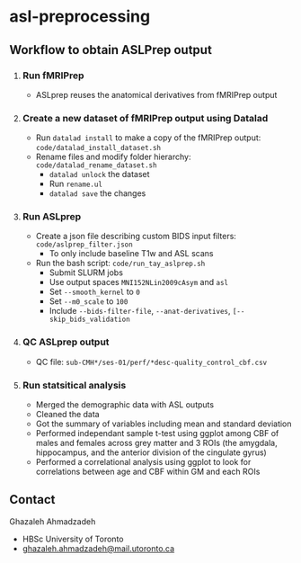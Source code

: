 # asl-preprocessing

## Workflow to obtain ASLPrep output
1. ### Run fMRIPrep
    - ASLprep reuses the anatomical derivatives from fMRIPrep output


2. ### Create a new dataset of fMRIPrep output using Datalad
    - Run `datalad install` to make a copy of the fMRIPrep output: `code/datalad_install_dataset.sh`
    - Rename files and modify folder hierarchy: `code/datalad_rename_dataset.sh`
        - `datalad unlock` the dataset
        - Run `rename.ul`
        - `datalad save` the changes

3. ### Run ASLprep
    - Create a json file describing custom BIDS input filters: `code/aslprep_filter.json`
        - To only include baseline T1w and ASL scans
    - Run the bash script: `code/run_tay_aslprep.sh`
        - Submit SLURM jobs
        - Use output spaces `MNI152NLin2009cAsym` and `asl`
        - Set `--smooth_kernel` to `0`
        - Set `--m0_scale` to `100`
        - Include `--bids-filter-file`, `--anat-derivatives`, `[--skip_bids_validation`


4. ### QC ASLprep output
    - QC file: `sub-CMH*/ses-01/perf/*desc-quality_control_cbf.csv`

5. ### Run statsitical analysis
    - Merged the demographic data with ASL outputs
    - Cleaned the data 
    - Got the summary of variables including mean and standard deviation
    - Performed independant sample t-test using ggplot among CBF of males and females across grey matter and 3 ROIs (the amygdala, hippocampus, and the anterior division of the cingulate gyrus)
    - Performed a correlational analysis using ggplot to look for correlations between age and CBF within GM and each ROIs
## Contact 
Ghazaleh Ahmadzadeh 
- HBSc University of Toronto
- ghazaleh.ahmadzadeh@mail.utoronto.ca
